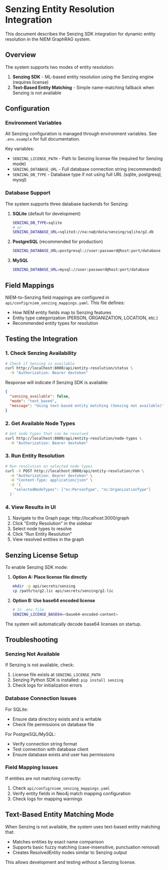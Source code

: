 # Senzing Entity Resolution Integration

This document describes the Senzing SDK integration for dynamic entity resolution in the NIEM GraphRAG system.

## Overview

The system supports two modes of entity resolution:
1. **Senzing SDK** - ML-based entity resolution using the Senzing engine (requires license)
2. **Text-Based Entity Matching** - Simple name-matching fallback when Senzing is not available

## Configuration

### Environment Variables

All Senzing configuration is managed through environment variables. See `.env.example` for full documentation.

Key variables:
- `SENZING_LICENSE_PATH` - Path to Senzing license file (required for Senzing mode)
- `SENZING_DATABASE_URL` - Full database connection string (recommended)
- `SENZING_DB_TYPE` - Database type if not using full URL (sqlite, postgresql, mysql)

### Database Support

The system supports three database backends for Senzing:

1. **SQLite** (default for development)
   ```bash
   SENZING_DB_TYPE=sqlite
   # or
   SENZING_DATABASE_URL=sqlite3://na:na@/data/senzing/sqlite/g2.db
   ```

2. **PostgreSQL** (recommended for production)
   ```bash
   SENZING_DATABASE_URL=postgresql://user:password@host:port/database
   ```

3. **MySQL**
   ```bash
   SENZING_DATABASE_URL=mysql://user:password@host:port/database
   ```

## Field Mappings

NIEM-to-Senzing field mappings are configured in `api/config/niem_senzing_mappings.yaml`. This file defines:
- How NIEM entity fields map to Senzing features
- Entity type categorization (PERSON, ORGANIZATION, LOCATION, etc.)
- Recommended entity types for resolution

## Testing the Integration

### 1. Check Senzing Availability

```bash
# Check if Senzing is available
curl http://localhost:8000/api/entity-resolution/status \
  -H "Authorization: Bearer devtoken"
```

Response will indicate if Senzing SDK is available:
```json
{
  "senzing_available": false,
  "mode": "text_based",
  "message": "Using text-based entity matching (Senzing not available)"
}
```

### 2. Get Available Node Types

```bash
# Get node types that can be resolved
curl http://localhost:8000/api/entity-resolution/node-types \
  -H "Authorization: Bearer devtoken"
```

### 3. Run Entity Resolution

```bash
# Run resolution on selected node types
curl -X POST http://localhost:8000/api/entity-resolution/run \
  -H "Authorization: Bearer devtoken" \
  -H "Content-Type: application/json" \
  -d '{
    "selectedNodeTypes": ["nc:PersonType", "nc:OrganizationType"]
  }'
```

### 4. View Results in UI

1. Navigate to the Graph page: http://localhost:3000/graph
2. Click "Entity Resolution" in the sidebar
3. Select node types to resolve
4. Click "Run Entity Resolution"
5. View resolved entities in the graph

## Senzing License Setup

To enable Senzing SDK mode:

1. **Option A: Place license file directly**
   ```bash
   mkdir -p api/secrets/senzing
   cp /path/to/g2.lic api/secrets/senzing/g2.lic
   ```

2. **Option B: Use base64 encoded license**
   ```bash
   # In .env file
   SENZING_LICENSE_BASE64=<base64-encoded-content>
   ```

The system will automatically decode base64 licenses on startup.

## Troubleshooting

### Senzing Not Available

If Senzing is not available, check:
1. License file exists at `SENZING_LICENSE_PATH`
2. Senzing Python SDK is installed: `pip install senzing`
3. Check logs for initialization errors

### Database Connection Issues

For SQLite:
- Ensure data directory exists and is writable
- Check file permissions on database file

For PostgreSQL/MySQL:
- Verify connection string format
- Test connection with database client
- Ensure database exists and user has permissions

### Field Mapping Issues

If entities are not matching correctly:
1. Check `api/config/niem_senzing_mappings.yaml`
2. Verify entity fields in Neo4j match mapping configuration
3. Check logs for mapping warnings

## Text-Based Entity Matching Mode

When Senzing is not available, the system uses text-based entity matching that:
- Matches entities by exact name comparison
- Supports basic fuzzy matching (case-insensitive, punctuation removal)
- Creates ResolvedEntity nodes similar to Senzing output

This allows development and testing without a Senzing license.